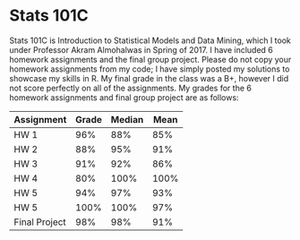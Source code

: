 # Stats 101C
Stats 101C is Introduction to Statistical Models and Data Mining, which I took under Professor Akram Almohalwas in Spring of 2017. I have included 6 homework assignments and the final group project. Please do not copy your homework assignments from my code; I have simply posted my solutions to showcase my skills in R. My final grade in the class was a B+, however I did not score perfectly on all of the assignments. My grades for the 6 homework assignments and final group project are as follows:

|   Assignment  | Grade  | Median |  Mean  |
----------------|--------|--------|--------|
| HW 1          | 96%   | 88%   | 85%    |
| HW 2          | 88%    | 95%   | 91%    |
| HW 3          | 91%   | 92%   | 86%   |
| HW 4          | 80%   | 100%   | 100%   |
| HW 5          | 94%   | 97%    | 93%    |
| HW 5          | 100%   | 100%    | 97%    |
| Final Project | 98%   | 98%   | 91%    |


